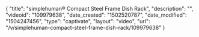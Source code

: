 {
    "title": "simplehuman&reg; Compact Steel Frame Dish Rack",
    "description": "",
    "videoid": "109979638",
    "date_created": "1502520787",
    "date_modified": "1504247456",
    "type": "captivate",
    "layout": "video",
    "url": "\/v\/simplehuman-compact-steel-frame-dish-rack\/109979638"
}